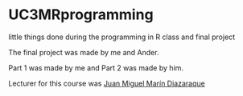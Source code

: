 # UC3MRprogramming
little things done during the programming in R class and final project

The final project was made by me and Ander.

Part 1 was made by me and Part 2 was made by him.

Lecturer for this course was [Juan Miguel Marín Diazaraque](https://portal.uc3m.es/portal/page/portal/dpto_estadistica/personal/juan_miguel_marin_diazaraque)
